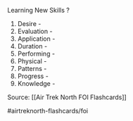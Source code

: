 Learning New Skills
?
1. Desire - 
2. Evaluation - 
3. Application - 
4. Duration - 
5. Performing - 
6. Physical - 
7. Patterns - 
8. Progress - 
9. Knowledge - 
<!--SR:!2022-10-03,1,170-->

Source: [[Air Trek North FOI Flashcards]]

#airtreknorth-flashcards/foi 